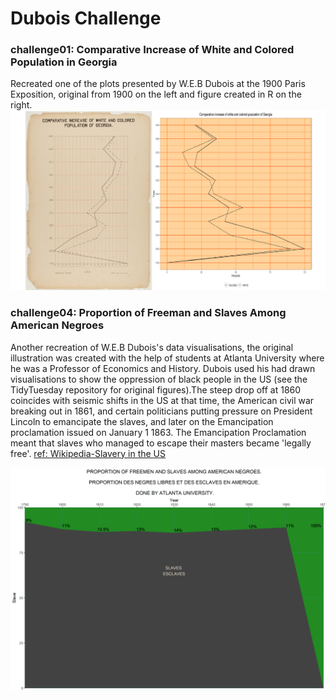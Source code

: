 # Dubois Challenge 
### challenge01: Comparative Increase of White and Colored Population in Georgia

Recreated one of the plots presented by W.E.B Dubois at the 1900 Paris Exposition, original from 1900 on the left and figure created in R on the right. 
![](Compareplot1.png)

### challenge04: Proportion of Freeman and Slaves Among American Negroes

Another recreation of W.E.B Dubois's data visualisations, the original illustration was created with the help of students at Atlanta University where he was a 
Professor of Economics and History. Dubois used his had drawn visualisations to show the oppression of black people in the US (see the TidyTuesday repository for original figures).The steep drop off at 1860 coincides with seismic shifts in the US at that time, the American civil war breaking out in 1861, and certain politicians putting pressure on President Lincoln to emancipate the slaves, and later on the Emancipation proclamation issued on January 1 1863. The Emancipation Proclamation meant that slaves who managed to escape their masters became 'legally free'. [ref: Wikipedia-Slavery in the US](https://en.wikipedia.org/wiki/Slavery_in_the_United_States#1790_to_1860)

![](plotfreedslaves.png)
